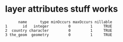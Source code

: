 # layer attributes stuff works

          name      type minOccurs maxOccurs nillable
    1       id   integer         0         1     TRUE
    2  country character         0         1     TRUE
    3 the_geom  geometry         0         1     TRUE

